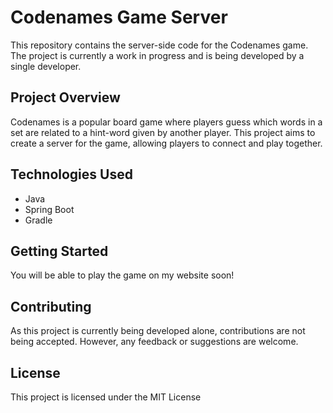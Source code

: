 # Codenames Game Server

This repository contains the server-side code for the Codenames game. The project is currently a work in progress and is being developed by a single developer.

## Project Overview

Codenames is a popular board game where players guess which words in a set are related to a hint-word given by another player. This project aims to create a server for the game, allowing players to connect and play together.

## Technologies Used

- Java
- Spring Boot
- Gradle

## Getting Started

You will be able to play the game on my website soon!

## Contributing
As this project is currently being developed alone, contributions are not being accepted. However, any feedback or suggestions are welcome.  

## License
This project is licensed under the MIT License
